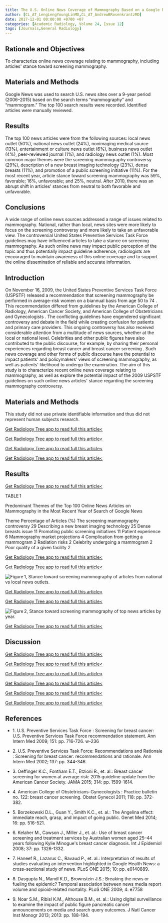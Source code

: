 ```yaml
---
title: The U.S. Online News Coverage of Mammography Based on a Google News Search
author: [CL_AT_LengLengYoungLinMD,CL_AT_AndrewBRosenkrantzMD]
date: 2017-12-01 00:00:00 +0700 +07
categories: [Academic Radiology, Volume 24, Issue 12]
tags: [Journals,General Radiology]
---
```

## Rationale and Objectives

To characterize online news coverage relating to mammography, including articles' stance toward screening mammography.

## Materials and Methods

Google News was used to search U.S. news sites over a 9-year period (2006–2015) based on the search terms “mammography” and “mammogram.” The top 100 search results were recorded. Identified articles were manually reviewed.

## Results

The top 100 news articles were from the following sources: local news outlet (50%), national news outlet (24%), nonimaging medical source (13%), entertainment or culture news outlet (6%), business news outlet (4%), peer-reviewed journal (1%), and radiology news outlet (1%). Most common major themes were the screening mammography controversy (29%), description of a new breast imaging technology (23%), dense breasts (11%), and promotion of a public screening initiative (11%). For the most recent year, article stance toward screening mammography was 59%, favorable; 16%, unfavorable; and 25%, neutral. After 2010, there was an abrupt shift in articles' stances from neutral to both favorable and unfavorable.

## Conclusions

A wide range of online news sources addressed a range of issues related to mammography. National, rather than local, news sites were more likely to focus on the screening controversy and more likely to take an unfavorable view. The controversial United States Preventive Services Task Force guidelines may have influenced articles to take a stance on screening mammography. As such online news may impact public perception of the topic and thus potentially impact guideline adherence, radiologists are encouraged to maintain awareness of this online coverage and to support the online dissemination of reliable and accurate information.

## Introduction

On November 16, 2009, the United States Preventive Services Task Force (USPSTF) released a recommendation that screening mammography be performed in average-risk women on a biannual basis from age 50 to 74 . This recommendation differed from guidelines by the American College of Radiology, American Cancer Society, and American College of Obstetricians and Gynecologists . The conflicting guidelines have engendered significant controversy and debate in the field while creating confusion for patients and primary care providers. This ongoing controversy has also received considerable attention from a multitude of news sources, whether at the local or national level. Celebrities and other public figures have also contributed to the public discourse, for example, by sharing their personal experiences regarding breast cancer and breast cancer screening . Such news coverage and other forms of public discourse have the potential to impact patients' and policymakers' views of screening mammography, as well as patients' likelihood to undergo the examination. The aim of this study is to characterize recent online news coverage relating to mammography, as well as explore the potential impact of the 2009 USPSTF guidelines on such online news articles' stance regarding the screening mammography controversy.

## Materials and Methods

This study did not use private identifiable information and thus did not represent human subjects research.

[Get Radiology Tree app to read full this article<](https://clinicalpub.com/app)

[Get Radiology Tree app to read full this article<](https://clinicalpub.com/app)

[Get Radiology Tree app to read full this article<](https://clinicalpub.com/app)

[Get Radiology Tree app to read full this article<](https://clinicalpub.com/app)

## Results

[Get Radiology Tree app to read full this article<](https://clinicalpub.com/app)

TABLE 1


Predominant Themes of the Top 100 Online News Articles on Mammography in the Most Recent Year of Search of Google News


Theme Percentage of Articles (%) The screening mammography controversy 29 Describing a new breast imaging technology 25 Dense breasts issue 11 Promoting public screening initiatives 11 Patient experience 6 Mammography market projections 4 Complication from getting a mammogram 2 Radiation risks 2 Celebrity undergoing a mammogram 2 Poor quality of a given facility 2

[Get Radiology Tree app to read full this article<](https://clinicalpub.com/app)

[Get Radiology Tree app to read full this article<](https://clinicalpub.com/app)

![Figure 1, Stance toward screening mammography of articles from national vs local news outlets.](https://storage.googleapis.com/dl.dentistrykey.com/clinical/TheUSOnlineNewsCoverageofMammographyBasedonaGoogleNewsSearch/0_1s20S1076633217302271.jpg)

[Get Radiology Tree app to read full this article<](https://clinicalpub.com/app)

[Get Radiology Tree app to read full this article<](https://clinicalpub.com/app)

![Figure 2, Stance toward screening mammography of top news articles by year.](https://storage.googleapis.com/dl.dentistrykey.com/clinical/TheUSOnlineNewsCoverageofMammographyBasedonaGoogleNewsSearch/1_1s20S1076633217302271.jpg)

[Get Radiology Tree app to read full this article<](https://clinicalpub.com/app)

## Discussion

[Get Radiology Tree app to read full this article<](https://clinicalpub.com/app)

[Get Radiology Tree app to read full this article<](https://clinicalpub.com/app)

[Get Radiology Tree app to read full this article<](https://clinicalpub.com/app)

[Get Radiology Tree app to read full this article<](https://clinicalpub.com/app)

[Get Radiology Tree app to read full this article<](https://clinicalpub.com/app)

[Get Radiology Tree app to read full this article<](https://clinicalpub.com/app)

## References

- 1\. U.S. Preventive Services Task Force : Screening for breast cancer: U.S. Preventive Services Task Force recommendation statement. Ann Intern Med 2009; 151: pp. 716-726. w-236


- 2\. U.S. Preventive Services Task Force: Recommendations and Rationale : Screening for breast cancer: recommendations and rationale. Ann Intern Med 2002; 137: pp. 344-346.


- 3\. Oeffinger K.C., Fontham E.T., Etzioni R., et. al.: Breast cancer screening for women at average risk: 2015 guideline update from the American Cancer Society. JAMA 2015; 314: pp. 1599-1614.


- 4\. American College of Obstetricians-Gynecologists : Practice bulletin no. 122: breast cancer screening. Obstet Gynecol 2011; 118: pp. 372-382.


- 5\. Borzekowski D.L., Guan Y., Smith K.C., et. al.: The Angelina effect: immediate reach, grasp, and impact of going public. Genet Med 2014; 16: pp. 516-521.


- 6\. Kelaher M., Cawson J., Miller J., et. al.: Use of breast cancer screening and treatment services by Australian women aged 25–44 years following Kylie Minogue's breast cancer diagnosis. Int J Epidemiol 2008; 37: pp. 1326-1332.


- 7\. Haneef R., Lazarus C., Ravaud P., et. al.: Interpretation of results of studies evaluating an intervention highlighted in Google Health News: a cross-sectional study of news. PLoS ONE 2015; 10: pp. e0140889.


- 8\. Dasgupta N., Mandl K.D., Brownstein J.S.: Breaking the news or fueling the epidemic? Temporal association between news media report volume and opioid-related mortality. PLoS ONE 2009; 4: e7758


- 9\. Noar S.M., Ribisl K.M., Althouse B.M., et. al.: Using digital surveillance to examine the impact of public figure pancreatic cancer announcements on media and search query outcomes. J Natl Cancer Inst Monogr 2013; 2013: pp. 188-194.